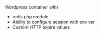 Wordpress container with

* redis php module
* Ability to configure session with env var
* Custom HTTP expire values
